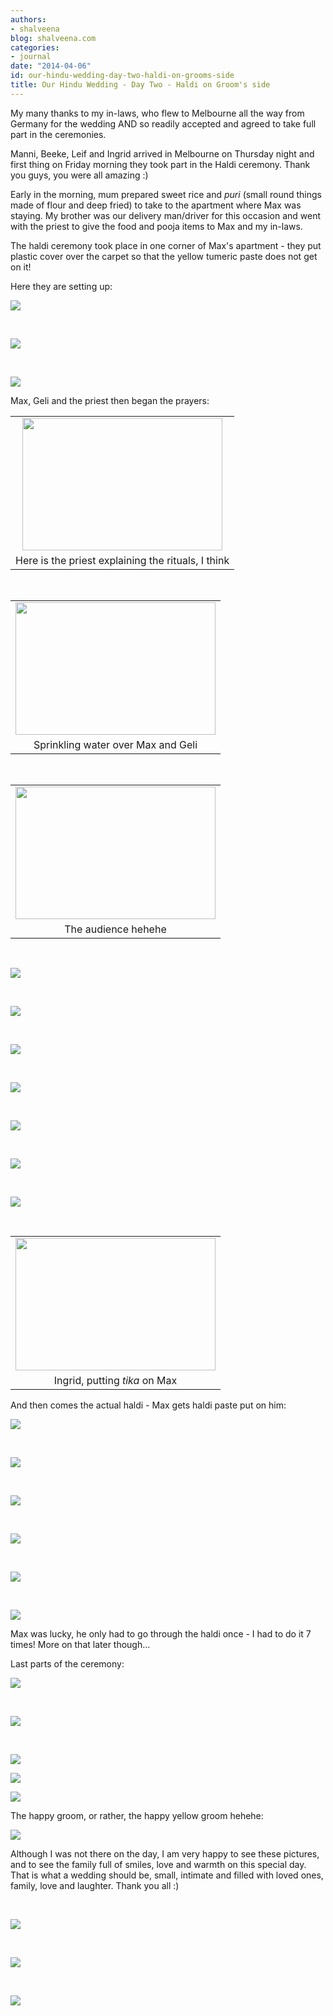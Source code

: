 ```yaml
---
authors:
- shalveena
blog: shalveena.com
categories:
- journal
date: "2014-04-06"
id: our-hindu-wedding-day-two-haldi-on-grooms-side
title: Our Hindu Wedding - Day Two - Haldi on Groom's side
---
```


My many thanks to my in-laws, who flew to Melbourne all the way from Germany for the wedding AND so readily accepted and agreed to take full part in the ceremonies.

Manni, Beeke, Leif and Ingrid arrived in Melbourne on Thursday night and first thing on Friday morning they took part in the Haldi ceremony. Thank you guys, you were all amazing :)

Early in the morning, mum prepared sweet rice and _puri_ (small round things made of flour and deep fried) to take to the apartment where Max was staying. My brother was our delivery man/driver for this occasion and went with the priest to give the food and pooja items to Max and my in-laws.

The haldi ceremony took place in one corner of Max's apartment - they put plastic cover over the carpet so that the yellow tumeric paste does not get on it!

Here they are setting up:

[![](images/0bbfc-dsc_0559.jpg)](https://shalveena.files.wordpress.com/2014/04/0bbfc-dsc_0559.jpg)

 

[![](images/6c749-dsc_0562.jpg)](https://shalveena.files.wordpress.com/2014/04/6c749-dsc_0562.jpg)

 

[![](images/62092-dsc_0561.jpg)](https://shalveena.files.wordpress.com/2014/04/62092-dsc_0561.jpg)

Max, Geli and the priest then began the prayers:

<table class="tr-caption-container" style="margin-left:auto;margin-right:auto;text-align:center;" cellspacing="0" cellpadding="0" align="center"><tbody><tr><td style="text-align:center;"><a style="margin-left:auto;margin-right:auto;" href="https://shalveena.files.wordpress.com/2014/04/29220-dsc_0566.jpg"><img src="images/29220-dsc_0566.jpg" width="320" height="212" border="0"></a></td></tr><tr><td class="tr-caption" style="text-align:center;">Here is the priest explaining the rituals, I think</td></tr></tbody></table>

 

<table class="tr-caption-container" style="margin-left:auto;margin-right:auto;text-align:center;" cellspacing="0" cellpadding="0" align="center"><tbody><tr><td style="text-align:center;"><a style="margin-left:auto;margin-right:auto;" href="https://shalveena.files.wordpress.com/2014/04/86f48-dsc_0568.jpg"><img src="images/86f48-dsc_0568.jpg" width="320" height="212" border="0"></a></td></tr><tr><td class="tr-caption" style="text-align:center;">Sprinkling water over Max and Geli</td></tr></tbody></table>

 

<table class="tr-caption-container" style="margin-left:auto;margin-right:auto;text-align:center;" cellspacing="0" cellpadding="0" align="center"><tbody><tr><td style="text-align:center;"><a style="margin-left:auto;margin-right:auto;" href="https://shalveena.files.wordpress.com/2014/04/61881-dsc_0573.jpg"><img src="images/61881-dsc_0573.jpg" width="320" height="212" border="0"></a></td></tr><tr><td class="tr-caption" style="text-align:center;">The audience hehehe</td></tr></tbody></table>

 

[![](images/91eb4-dsc_0575.jpg)](https://shalveena.files.wordpress.com/2014/04/91eb4-dsc_0575.jpg)

 

[![](images/cf79d-dsc_0576.jpg)](https://shalveena.files.wordpress.com/2014/04/cf79d-dsc_0576.jpg)

 

[![](images/869ab-dsc_0590.jpg)](https://shalveena.files.wordpress.com/2014/04/869ab-dsc_0590.jpg)

 

[![](images/6fed5-dsc_0606.jpg)](https://shalveena.files.wordpress.com/2014/04/6fed5-dsc_0606.jpg)

 

[![](images/ec21f-dsc_0615.jpg)](https://shalveena.files.wordpress.com/2014/04/ec21f-dsc_0615.jpg)

 

[![](images/14503-dsc_0617.jpg)](https://shalveena.files.wordpress.com/2014/04/14503-dsc_0617.jpg)

 

[![](images/52811-dsc_0619.jpg)](https://shalveena.files.wordpress.com/2014/04/52811-dsc_0619.jpg)

 

<table class="tr-caption-container" style="margin-left:auto;margin-right:auto;text-align:center;" cellspacing="0" cellpadding="0" align="center"><tbody><tr><td style="text-align:center;"><a style="margin-left:auto;margin-right:auto;" href="https://shalveena.files.wordpress.com/2014/04/d07bd-dsc_0620.jpg"><img src="images/d07bd-dsc_0620.jpg" width="320" height="212" border="0"></a></td></tr><tr><td class="tr-caption" style="text-align:center;">Ingrid, putting <i>tika</i>&nbsp;on Max</td></tr></tbody></table>

And then comes the actual haldi - Max gets haldi paste put on him:

[![](images/996cb-dsc_0623.jpg)](https://shalveena.files.wordpress.com/2014/04/996cb-dsc_0623.jpg)

 

[![](images/2f050-dsc_0626.jpg)](https://shalveena.files.wordpress.com/2014/04/2f050-dsc_0626.jpg)

 

[![](images/c5695-dsc_0629.jpg)](https://shalveena.files.wordpress.com/2014/04/c5695-dsc_0629.jpg)

 

[![](images/c7085-dsc_0635.jpg)](https://shalveena.files.wordpress.com/2014/04/c7085-dsc_0635.jpg)

 

[![](images/7ea92-dsc_0637.jpg)](https://shalveena.files.wordpress.com/2014/04/7ea92-dsc_0637.jpg)

 

[![](images/cf628-dsc_0640.jpg)](https://shalveena.files.wordpress.com/2014/04/cf628-dsc_0640.jpg)

Max was lucky, he only had to go through the haldi once - I had to do it 7 times! More on that later though...

Last parts of the ceremony:

[![](images/61f98-dsc_0647.jpg)](https://shalveena.files.wordpress.com/2014/04/61f98-dsc_0647.jpg)

 

[![](images/30e02-dsc_0649.jpg)](https://shalveena.files.wordpress.com/2014/04/30e02-dsc_0649.jpg)

 

[![](images/7c33c-dsc_0654.jpg)](https://shalveena.files.wordpress.com/2014/04/7c33c-dsc_0654.jpg)

[![](images/54e54-dsc_0667.jpg)](https://shalveena.files.wordpress.com/2014/04/54e54-dsc_0667.jpg)

[![](images/6257b-img_2299.jpg)](https://shalveena.files.wordpress.com/2014/04/6257b-img_2299.jpg)

The happy groom, or rather, the happy yellow groom hehehe:

[![](images/a44a7-dsc_0658.jpg)](https://shalveena.files.wordpress.com/2014/04/a44a7-dsc_0658.jpg)

Although I was not there on the day, I am very happy to see these pictures, and to see the family full of smiles, love and warmth on this special day. That is what a wedding should be, small, intimate and filled with loved ones, family, love and laughter. Thank you all :)

 

[![](images/7f221-dsc_0675.jpg)](https://shalveena.files.wordpress.com/2014/04/7f221-dsc_0675.jpg)

 

[![](images/61ed6-dsc_0677.jpg)](https://shalveena.files.wordpress.com/2014/04/61ed6-dsc_0677.jpg)

 

[![](images/81de0-dsc_0685.jpg)](https://shalveena.files.wordpress.com/2014/04/81de0-dsc_0685.jpg)
